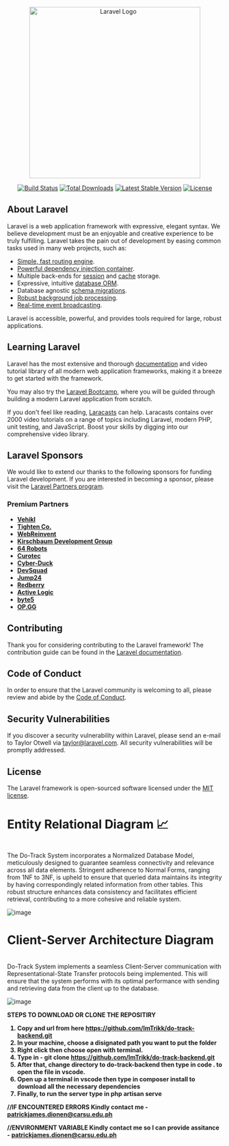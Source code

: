 <p align="center"><a href="https://laravel.com" target="_blank"><img src="https://raw.githubusercontent.com/laravel/art/master/logo-lockup/5%20SVG/2%20CMYK/1%20Full%20Color/laravel-logolockup-cmyk-red.svg" width="400" alt="Laravel Logo"></a></p>

<p align="center">
<a href="https://github.com/laravel/framework/actions"><img src="https://github.com/laravel/framework/workflows/tests/badge.svg" alt="Build Status"></a>
<a href="https://packagist.org/packages/laravel/framework"><img src="https://img.shields.io/packagist/dt/laravel/framework" alt="Total Downloads"></a>
<a href="https://packagist.org/packages/laravel/framework"><img src="https://img.shields.io/packagist/v/laravel/framework" alt="Latest Stable Version"></a>
<a href="https://packagist.org/packages/laravel/framework"><img src="https://img.shields.io/packagist/l/laravel/framework" alt="License"></a>
</p>

## About Laravel

Laravel is a web application framework with expressive, elegant syntax. We believe development must be an enjoyable and creative experience to be truly fulfilling. Laravel takes the pain out of development by easing common tasks used in many web projects, such as:

- [Simple, fast routing engine](https://laravel.com/docs/routing).
- [Powerful dependency injection container](https://laravel.com/docs/container).
- Multiple back-ends for [session](https://laravel.com/docs/session) and [cache](https://laravel.com/docs/cache) storage.
- Expressive, intuitive [database ORM](https://laravel.com/docs/eloquent).
- Database agnostic [schema migrations](https://laravel.com/docs/migrations).
- [Robust background job processing](https://laravel.com/docs/queues).
- [Real-time event broadcasting](https://laravel.com/docs/broadcasting).

Laravel is accessible, powerful, and provides tools required for large, robust applications.

## Learning Laravel

Laravel has the most extensive and thorough [documentation](https://laravel.com/docs) and video tutorial library of all modern web application frameworks, making it a breeze to get started with the framework.

You may also try the [Laravel Bootcamp](https://bootcamp.laravel.com), where you will be guided through building a modern Laravel application from scratch.

If you don't feel like reading, [Laracasts](https://laracasts.com) can help. Laracasts contains over 2000 video tutorials on a range of topics including Laravel, modern PHP, unit testing, and JavaScript. Boost your skills by digging into our comprehensive video library.

## Laravel Sponsors

We would like to extend our thanks to the following sponsors for funding Laravel development. If you are interested in becoming a sponsor, please visit the [Laravel Partners program](https://partners.laravel.com).

### Premium Partners

- **[Vehikl](https://vehikl.com/)**
- **[Tighten Co.](https://tighten.co)**
- **[WebReinvent](https://webreinvent.com/)**
- **[Kirschbaum Development Group](https://kirschbaumdevelopment.com)**
- **[64 Robots](https://64robots.com)**
- **[Curotec](https://www.curotec.com/services/technologies/laravel/)**
- **[Cyber-Duck](https://cyber-duck.co.uk)**
- **[DevSquad](https://devsquad.com/hire-laravel-developers)**
- **[Jump24](https://jump24.co.uk)**
- **[Redberry](https://redberry.international/laravel/)**
- **[Active Logic](https://activelogic.com)**
- **[byte5](https://byte5.de)**
- **[OP.GG](https://op.gg)**

## Contributing

Thank you for considering contributing to the Laravel framework! The contribution guide can be found in the [Laravel documentation](https://laravel.com/docs/contributions).

## Code of Conduct

In order to ensure that the Laravel community is welcoming to all, please review and abide by the [Code of Conduct](https://laravel.com/docs/contributions#code-of-conduct).

## Security Vulnerabilities

If you discover a security vulnerability within Laravel, please send an e-mail to Taylor Otwell via [taylor@laravel.com](mailto:taylor@laravel.com). All security vulnerabilities will be promptly addressed.

## License

The Laravel framework is open-sourced software licensed under the [MIT license](https://opensource.org/licenses/MIT).



<h1>Entity Relational Diagram 📈</h1><br>
The Do-Track System incorporates a Normalized Database Model, meticulously designed to guarantee seamless connectivity and relevance across all data elements. Stringent adherence to Normal Forms, ranging from 1NF to 3NF, is upheld to ensure that queried data maintains its integrity by having correspondingly related information from other tables. This robust structure enhances data consistency and facilitates efficient retrieval, contributing to a more cohesive and reliable system.

![image](https://github.com/ImTrikk/do-track-backend/assets/130761529/f2666eea-2ac3-4fc9-a4a7-955ce674b1f4)

<h1>Client-Server Architecture Diagram</h1><br>
Do-Track System implements a seamless Client-Server communication with Representational-State Transfer protocols being implemented. This will ensure that the system performs with its optimal performance with sending and retrieving data from the client up to the database.

![image](https://github.com/ImTrikk/do-track-backend/assets/130761529/707c3c37-4641-4e5f-acb8-40d98720939c)

<b>STEPS TO DOWNLOAD OR CLONE THE REPOSITIRY<b>
1. Copy and url from here https://github.com/ImTrikk/do-track-backend.git
2. In your machine, choose a disignated path you want to put the folder
3. Right click then choose open with terminal.
4. Type in - git clone https://github.com/ImTrikk/do-track-backend.git
5. After that, change directory to do-track-backend then type in code . to open the file in vscode.
6. Open up a terminal in vscode then type in composer install to download all the necessary dependencies
7. Finally, to run the server type in php artisan serve

//IF ENCOUNTERED ERRORS
Kindly contact me  - patrickjames.dionen@carsu.edu.ph

//ENVIRONMENT VARIABLE
Kindly contact me so I can provide assitance  - patrickjames.dionen@carsu.edu.ph


